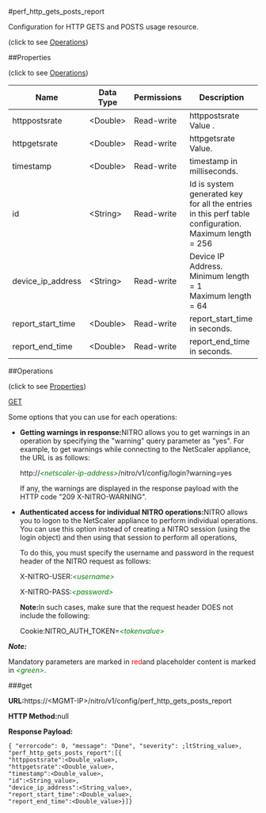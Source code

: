 #perf_http_gets_posts_report



Configuration for HTTP GETS and POSTS usage resource.

<span>(click to see [Operations](#operations))</span>



##Properties 

<span>(click to see [Operations](#operations))</span>





<table><thead><tr><th>Name</th><th>Data Type</th><th>Permissions</th><th>Description</th></tr></thead><tbody><tr><td>httppostsrate</td><td>&lt;Double></td><td>Read-write</td><td>httppostsrate Value .</td></tr><tr><td>httpgetsrate</td><td>&lt;Double></td><td>Read-write</td><td>httpgetsrate Value.</td></tr><tr><td>timestamp</td><td>&lt;Double></td><td>Read-write</td><td>timestamp in milliseconds.</td></tr><tr><td>id</td><td>&lt;String></td><td>Read-write</td><td>Id is system generated key for all the entries in this perf table configuration.<br>Maximum length = 256</td></tr><tr><td>device_ip_address</td><td>&lt;String></td><td>Read-write</td><td>Device IP Address.<br>Minimum length = 1<br>Maximum length = 64</td></tr><tr><td>report_start_time</td><td>&lt;Double></td><td>Read-write</td><td>report_start_time in seconds.</td></tr><tr><td>report_end_time</td><td>&lt;Double></td><td>Read-write</td><td>report_end_time in seconds.</td></tr></tbody></table>

##Operations 

<span>(click to see [Properties](#properties))</span>





[GET](#get)





Some options that you can use for each operations:

<ul><li><p><b>Getting warnings in response:</b>NITRO allows you to get warnings in an operation by specifying the "warning" query parameter as "yes". For example, to get warnings while connecting to the NetScaler appliance, the URL is as follows:</p><p>http://<span style="color:green;font-style:italic;">&lt;netscaler-ip-address&gt;</span>/nitro/v1/config/login?warning=yes</p><p>If any, the warnings are displayed in the response payload with the HTTP code "209 X-NITRO-WARNING".</p></li><li><p><b>Authenticated access for individual NITRO operations:</b>NITRO allows you to logon to the NetScaler appliance to perform individual operations. You can use this option instead of creating a NITRO session (using the login object) and then using that session to perform all operations,</p><p>To do this, you must specify the username and password in the request header of the NITRO request as follows:</p><p>X-NITRO-USER:<span style="color:green;font-style:italic;">&lt;username&gt;</span></p><p>X-NITRO-PASS:<span style="color:green;font-style:italic;">&lt;password&gt;</span></p><p><b>Note:</b>In such cases, make sure that the request header DOES not include the following:</p><p>Cookie:NITRO_AUTH_TOKEN=<span style="color:green;font-style:italic;">&lt;tokenvalue&gt;</span></p></li></ul>







***Note:*** 

Mandatory parameters are marked in <span style="color:#FF0000;">red</span>and placeholder content is marked in <span style="color:green;font-style:italic">&lt;green&gt;</span>.



###get







<b>URL:</b>https://&lt;MGMT-IP&gt;/nitro/v1/config/perf_http_gets_posts_report

<b>HTTP Method:</b>null

<b>Response Payload: </b>
```
{ "errorcode": 0, "message": "Done", "severity": ;ltString_value>, "perf_http_gets_posts_report":[{
"httppostsrate":<Double_value>,
"httpgetsrate":<Double_value>,
"timestamp":<Double_value>,
"id":<String_value>,
"device_ip_address":<String_value>,
"report_start_time":<Double_value>,
"report_end_time":<Double_value>}]}
```







